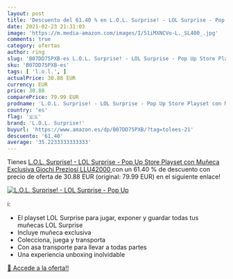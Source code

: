 ```yaml
---
layout: post
title: 'Descuento del 61.40 % en L.O.L. Surprise! - LOL Surprise - Pop Up'
date: 2021-02-23 21:31:03
image: 'https://m.media-amazon.com/images/I/51iMXNCVo-L._SL400_.jpg'
comments: true
category: ofertas
author: ring
slug: 'B07DD75PXB-es L.O.L. Surprise! - LOL Surprise - Pop Up Store Playset con...'
sku: 'B07DD75PXB-es'
tags: [ 'l.o.l.', ]
actualPrice: 30.88 EUR
currency: EUR
price: 30.88
comparePrice: 79.99 EUR
prodname: 'L.O.L. Surprise! - LOL Surprise - Pop Up Store Playset con Muñeca Exclusiva  Giochi Preziosi LLU42000 '
country: 'es'
flag: '🇪🇸'
brand: 'L.O.L. Surprise!'
buyurl: 'https://www.amazon.es/dp/B07DD75PXB/?tag=tolees-21'
descuento: '61.40'
average: '35.2233333333333'
---
```


Tienes [L.O.L. Surprise! - LOL Surprise - Pop Up Store Playset con Muñeca Exclusiva  Giochi Preziosi LLU42000 ](https://www.amazon.es/dp/B07DD75PXB/?tag=tolees-21) con un 61.40 % de descuento con precio de oferta de 30.88 EUR (original: 79.99 EUR) en el siguiente enlace!

[![L.O.L. Surprise! - LOL Surprise - Pop Up](https://m.media-amazon.com/images/I/51iMXNCVo-L._SL400_.jpg)](https://www.amazon.es/dp/B07DD75PXB/?tag=tolees-21)

ℹ️:

- El playset LOL Surprise para jugar, exponer y guardar todas tus muñecas LOL Surprise
- Incluye muñeca exclusiva
- Colecciona, juega y transporta
- Con asa transporte para llevar a todas partes
- Una experiencia unboxing inolvidable

[🛒 Accede a la oferta!!](https://www.amazon.es/dp/B07DD75PXB/?tag=tolees-21)
